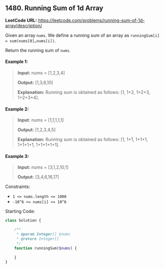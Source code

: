 ## 1480. Running Sum of 1d Array
**LeetCode URL:** https://leetcode.com/problems/running-sum-of-1d-array/description/

Given an array `nums`. We define a running sum of an array as `runningSum[i] = sum(nums[0]…nums[i])`.

Return the running sum of `nums`.
 
#### Example 1:

> **Input:** nums = [1,2,3,4]
>
> **Output:** [1,3,6,10]
> 
> **Explanation:** Running sum is obtained as follows: [1, 1+2, 1+2+3, 1+2+3+4].

#### Example 2:

> **Input:** nums = [1,1,1,1,1]
>
> **Output:** [1,2,3,4,5]
>
> **Explanation:** Running sum is obtained as follows: [1, 1+1, 1+1+1, 1+1+1+1, 1+1+1+1+1].

#### Example 3:

> **Input:** nums = [3,1,2,10,1]
>
> **Output:** [3,4,6,16,17]

Constraints:
* `1 <= nums.length <= 1000`
* `-10^6 <= nums[i] <= 10^6`

Starting Code:

```php
class Solution {

    /**
     * @param Integer[] $nums
     * @return Integer[]
     */
    function runningSum($nums) {
        
    }
}
```
